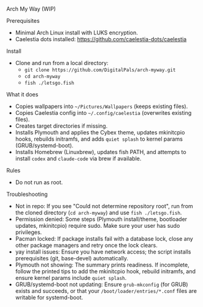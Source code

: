 Arch My Way (WIP)

Prerequisites
- Minimal Arch Linux install with LUKS encryption.
- Caelestia dots installed: https://github.com/caelestia-dots/caelestia

Install
- Clone and run from a local directory:
  - `git clone https://github.com/DigitalPals/arch-myway.git`
  - `cd arch-myway`
  - `fish ./letsgo.fish`

What it does
- Copies wallpapers into `~/Pictures/Wallpapers` (keeps existing files).
- Copies Caelestia config into `~/.config/caelestia` (overwrites existing files).
- Creates target directories if missing.
- Installs Plymouth and applies the Cybex theme, updates mkinitcpio hooks, rebuilds initramfs, and adds `quiet splash` to kernel params (GRUB/systemd-boot).
- Installs Homebrew (Linuxbrew), updates fish PATH, and attempts to install `codex` and `claude-code` via brew if available.

Rules
- Do not run as root.

Troubleshooting
- Not in repo: If you see "Could not determine repository root", run from the cloned directory (`cd arch-myway`) and use `fish ./letsgo.fish`.
- Permission denied: Some steps (Plymouth install/theme, bootloader updates, mkinitcpio) require sudo. Make sure your user has sudo privileges.
- Pacman locked: If package installs fail with a database lock, close any other package managers and retry once the lock clears.
- yay install issues: Ensure you have network access; the script installs prerequisites (git, base-devel) automatically.
- Plymouth not showing: The summary prints readiness. If incomplete, follow the printed tips to add the mkinitcpio hook, rebuild initramfs, and ensure kernel params include `quiet splash`.
- GRUB/systemd-boot not updating: Ensure `grub-mkconfig` (for GRUB) exists and succeeds, or that your `/boot/loader/entries/*.conf` files are writable for systemd-boot.
